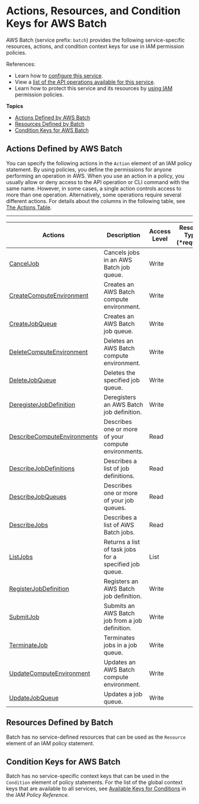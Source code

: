 # Actions, Resources, and Condition Keys for AWS Batch<a name="list_awsbatch"></a>

AWS Batch \(service prefix: `batch`\) provides the following service\-specific resources, actions, and condition context keys for use in IAM permission policies\.

References:
+ Learn how to [configure this service](http://docs.aws.amazon.com/batch/latest/userguide/)\.
+ View a [list of the API operations available for this service](http://docs.aws.amazon.com/batch/latest/APIReference/)\.
+ Learn how to protect this service and its resources by [using IAM](http://docs.aws.amazon.com/batch/latest/userguide/IAM_policies.html) permission policies\.

**Topics**
+ [Actions Defined by AWS Batch](#awsbatch-actions-as-permissions)
+ [Resources Defined by Batch](#awsbatch-resources-for-iam-policies)
+ [Condition Keys for AWS Batch](#awsbatch-policy-keys)

## Actions Defined by AWS Batch<a name="awsbatch-actions-as-permissions"></a>

You can specify the following actions in the `Action` element of an IAM policy statement\. By using policies, you define the permissions for anyone performing an operation in AWS\. When you use an action in a policy, you usually allow or deny access to the API operation or CLI command with the same name\. However, in some cases, a single action controls access to more than one operation\. Alternatively, some operations require several different actions\. For details about the columns in the following table, see [The Actions Table](reference_policies_actions-resources-contextkeys.md#actions_table)\.


****  

| Actions | Description | Access Level | Resource Types \(\*required\) | Condition Keys | Dependent Actions | 
| --- | --- | --- | --- | --- | --- | 
| [CancelJob](http://docs.aws.amazon.com/batch/latest/APIReference/API_CancelJob.html) | Cancels jobs in an AWS Batch job queue\. | Write |  |  |  | 
| [CreateComputeEnvironment](http://docs.aws.amazon.com/batch/latest/APIReference/API_CreateComputeEnvironment.html) | Creates an AWS Batch compute environment\. | Write |  |  |  | 
| [CreateJobQueue](http://docs.aws.amazon.com/batch/latest/APIReference/API_CreateJobQueue.html) | Creates an AWS Batch job queue\. | Write |  |  |  | 
| [DeleteComputeEnvironment](http://docs.aws.amazon.com/batch/latest/APIReference/API_DeleteComputeEnvironment.html) | Deletes an AWS Batch compute environment\. | Write |  |  |  | 
| [DeleteJobQueue](http://docs.aws.amazon.com/batch/latest/APIReference/API_DeleteJobQueue.html) | Deletes the specified job queue\. | Write |  |  |  | 
| [DeregisterJobDefinition](http://docs.aws.amazon.com/batch/latest/APIReference/API_DeregisterJobDefinition.html) | Deregisters an AWS Batch job definition\. | Write |  |  |  | 
| [DescribeComputeEnvironments](http://docs.aws.amazon.com/batch/latest/APIReference/API_DescribeComputeEnvironments.html) | Describes one or more of your compute environments\. | Read |  |  |  | 
| [DescribeJobDefinitions](http://docs.aws.amazon.com/batch/latest/APIReference/API_DescribeJobDefinitions.html) | Describes a list of job definitions\. | Read |  |  |  | 
| [DescribeJobQueues](http://docs.aws.amazon.com/batch/latest/APIReference/API_DescribeJobQueues.html) | Describes one or more of your job queues\. | Read |  |  |  | 
| [DescribeJobs](http://docs.aws.amazon.com/batch/latest/APIReference/API_DescribeJobs.html) | Describes a list of AWS Batch jobs\. | Read |  |  |  | 
| [ListJobs](http://docs.aws.amazon.com/batch/latest/APIReference/API_ListJobs.html) | Returns a list of task jobs for a specified job queue\. | List |  |  |  | 
| [RegisterJobDefinition](http://docs.aws.amazon.com/batch/latest/APIReference/API_RegisterJobDefinition.html) | Registers an AWS Batch job definition\. | Write |  |  |  | 
| [SubmitJob](http://docs.aws.amazon.com/batch/latest/APIReference/API_SubmitJob.html) | Submits an AWS Batch job from a job definition\. | Write |  |  |  | 
| [TerminateJob](http://docs.aws.amazon.com/batch/latest/APIReference/API_TerminateJob.html) | Terminates jobs in a job queue\. | Write |  |  |  | 
| [UpdateComputeEnvironment](http://docs.aws.amazon.com/batch/latest/APIReference/API_UpdateComputeEnvironment.html) | Updates an AWS Batch compute environment\. | Write |  |  |  | 
| [UpdateJobQueue](http://docs.aws.amazon.com/batch/latest/APIReference/API_UpdateJobQueue.html) | Updates a job queue\. | Write |  |  |  | 

## Resources Defined by Batch<a name="awsbatch-resources-for-iam-policies"></a>

Batch has no service\-defined resources that can be used as the `Resource` element of an IAM policy statement\.

## Condition Keys for AWS Batch<a name="awsbatch-policy-keys"></a>

Batch has no service\-specific context keys that can be used in the `Condition` element of policy statements\. For the list of the global context keys that are available to all services, see [Available Keys for Conditions](http://docs.aws.amazon.com/IAM/latest/UserGuide/reference_policies_condition-keys.html#AvailableKeys) in the *IAM Policy Reference*\.